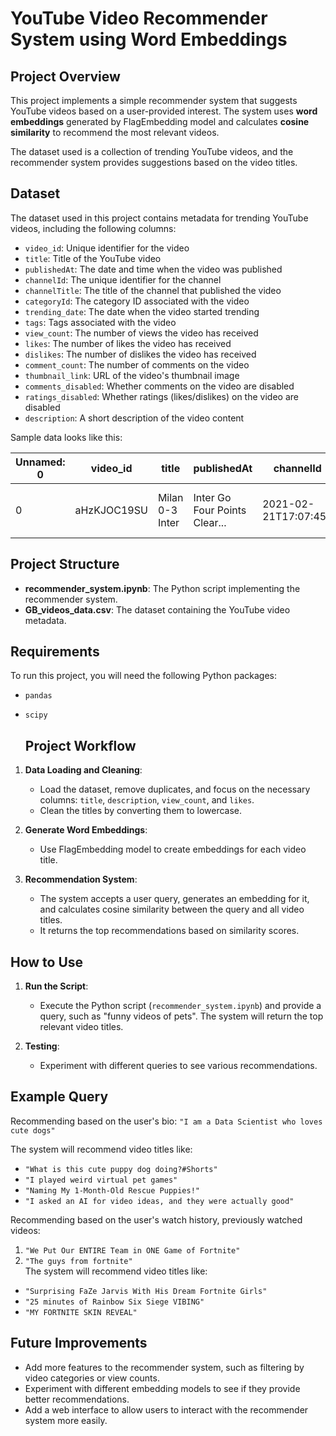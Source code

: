 # YouTube Video Recommender System using Word Embeddings

## Project Overview
This project implements a simple recommender system that suggests YouTube videos based on a user-provided interest. The system uses **word embeddings** generated by FlagEmbedding model and calculates **cosine similarity** to recommend the most relevant videos.

The dataset used is a collection of trending YouTube videos, and the recommender system provides suggestions based on the video titles.

## Dataset
The dataset used in this project contains metadata for trending YouTube videos, including the following columns:

- `video_id`: Unique identifier for the video
- `title`: Title of the YouTube video
- `publishedAt`: The date and time when the video was published
- `channelId`: The unique identifier for the channel
- `channelTitle`: The title of the channel that published the video
- `categoryId`: The category ID associated with the video
- `trending_date`: The date when the video started trending
- `tags`: Tags associated with the video
- `view_count`: The number of views the video has received
- `likes`: The number of likes the video has received
- `dislikes`: The number of dislikes the video has received
- `comment_count`: The number of comments on the video
- `thumbnail_link`: URL of the video's thumbnail image
- `comments_disabled`: Whether comments on the video are disabled
- `ratings_disabled`: Whether ratings (likes/dislikes) on the video are disabled
- `description`: A short description of the video content

Sample data looks like this:

| Unnamed: 0 | video_id   | title                                                    | publishedAt           | channelId                | channelTitle        | categoryId | trending_date | tags                                       | view_count | likes  | dislikes | comment_count | thumbnail_link                                   | comments_disabled | ratings_disabled | description                                           |
|------------|------------|----------------------------------------------------------|-----------------------|--------------------------|---------------------|------------|---------------|--------------------------------------------|------------|--------|----------|---------------|------------------------------------------------|-------------------|------------------|-------------------------------------------------------|
| 0          | aHzKJOC19SU | Milan 0-3 Inter | Inter Go Four Points Clear... | 2021-02-21T17:07:45Z  | UCBJeMCIeLQos7wacox4hmLQ | Serie A             | 17         | 21.22.02      | Ronaldo, Serie A, Dybala, highlights       | 3074832    | 64812  | 1759     | 4797          | https://i.ytimg.com/vi/aHzKJOC19SU/default.jpg  | False              | False            | Inter breezed past Milan in the derby to go four points clear... |

## Project Structure
- **recommender_system.ipynb**: The Python script implementing the recommender system.
- **GB_videos_data.csv**: The dataset containing the YouTube video metadata.

## Requirements
To run this project, you will need the following Python packages:

- `pandas`
- `scipy`

  ## Project Workflow

1. **Data Loading and Cleaning**: 
   - Load the dataset, remove duplicates, and focus on the necessary columns: `title`, `description`, `view_count`, and `likes`.
   - Clean the titles by converting them to lowercase.

2. **Generate Word Embeddings**:
   - Use FlagEmbedding model to create embeddings for each video title.

3. **Recommendation System**:
   - The system accepts a user query, generates an embedding for it, and calculates cosine similarity between the query and all video titles.
   - It returns the top recommendations based on similarity scores.

## How to Use

1. **Run the Script**:
   - Execute the Python script (`recommender_system.ipynb`) and provide a query, such as "funny videos of pets". The system will return the top relevant video titles.

2. **Testing**:
   - Experiment with different queries to see various recommendations.

## Example Query
Recommending based on the user's bio: `"I am a Data Scientist who loves cute dogs"`

The system will recommend video titles like:
- `"What is this cute puppy dog doing?#Shorts"`
- `"I played weird virtual pet games"`
- `"Naming My 1-Month-Old Rescue Puppies!"`
- `"I asked an AI for video ideas, and they were actually good"`

Recommending based on the user's watch history, previously watched videos: 
1. `"We Put Our ENTIRE Team in ONE Game of Fortnite"`
2. `"The guys from fortnite"`
<br>The system will recommend video titles like:
- `"Surprising FaZe Jarvis With His Dream Fortnite Girls"`
- `"25 minutes of Rainbow Six Siege VIBING"`
- `"MY FORTNITE SKIN REVEAL"`

## Future Improvements
- Add more features to the recommender system, such as filtering by video categories or view counts.
- Experiment with different embedding models to see if they provide better recommendations.
- Add a web interface to allow users to interact with the recommender system more easily.

